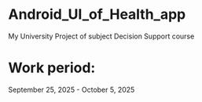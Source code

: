 # Android_UI_of_Health_app
My University Project of subject Decision Support course
# Work period: 
September 25, 2025 - October 5, 2025